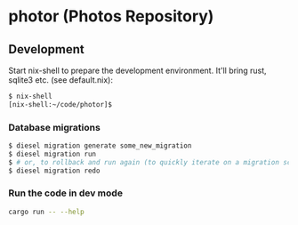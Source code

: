 # photor (Photos Repository)

## Development

Start nix-shell to prepare the development environment. It'll bring rust,
sqlite3 etc. (see default.nix):

```bash
$ nix-shell
[nix-shell:~/code/photor]$
```

### Database migrations

```bash
$ diesel migration generate some_new_migration
$ diesel migration run
$ # or, to rollback and run again (to quickly iterate on a migration script):
$ diesel migration redo
```

### Run the code in dev mode

```bash
cargo run -- --help
```
